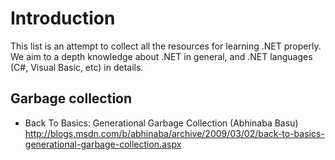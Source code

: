 # Introduction
This list is an attempt to collect all the resources for learning .NET properly. We aim to a depth knowledge about .NET in general, and .NET languages (C#, Visual Basic, etc) in details.

## Garbage collection
 * Back To Basics: Generational Garbage Collection (Abhinaba Basu) http://blogs.msdn.com/b/abhinaba/archive/2009/03/02/back-to-basics-generational-garbage-collection.aspx